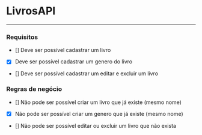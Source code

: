 # LivrosAPI

---

### Requisitos
- [] Deve ser possível cadastrar um livro
- [x] Deve ser possível cadastrar um genero do livro
- [] Deve ser possível cadastrar um editar e excluir um livro

### Regras de negócio
- [] Não pode ser possível criar um livro que já existe (mesmo nome)
- [x] Não pode ser possível criar um genero que já existe (mesmo nome)
- [] Não pode ser possível editar ou excluir um livro que não exista